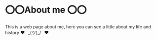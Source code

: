 # ⭕⭕About me ⭕⭕
This is a web page about me, here you can see a little about my life and history ❤ ¯\_(ツ)_/¯ ❤
